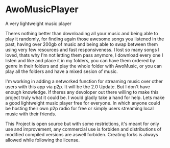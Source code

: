 # AwoMusicPlayer
A very lightweight music player

Theres nothing better than downloading all your music and being able to play it randomly, for finding again those awesome songs you listened in the past, having over 200gb of music and being able to swap between them using very few resources and fast responsiveness.
I lost so many songs I loved, thats why I'm not letting them pass anymore, I download every one I listen and like and place it in my folders, you can have them ordered by genre in their folders and play the whole folder with AwoMusic, or you can play all the folders and have a mixed sesion of music.

I'm working in adding a networked function for streaming music over other users with this app via p2p. It will be the 2.0 Update.
But I don't have enough knowledge.
If theres any devoloper out there willing to make this project truly what it could be. I would gladly take a hand for help.
Lets make a good lightweight music player free for everyone. In which anyone could be hosting their own p2p radio for free or simply users streaming local music with their friends.

This Project is open source but with some restrictions, it's meant for only use and improvement, any commercial use is forbiden and distributions of modified compiled versions are aswell forbiden.
Creating forks is always allowed while following the license.
